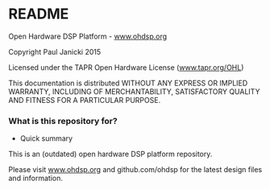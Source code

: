 # README #

Open Hardware DSP Platform - www.ohdsp.org

Copyright Paul Janicki 2015

Licensed under the TAPR Open Hardware License (www.tapr.org/OHL)

This documentation is distributed WITHOUT ANY EXPRESS OR IMPLIED WARRANTY, INCLUDING OF MERCHANTABILITY, SATISFACTORY QUALITY AND FITNESS FOR A PARTICULAR PURPOSE.

### What is this repository for? ###

* Quick summary

This is an (outdated) open hardware DSP platform repository. 

Please visit www.ohdsp.org and github.com/ohdsp for the latest design files and information.

